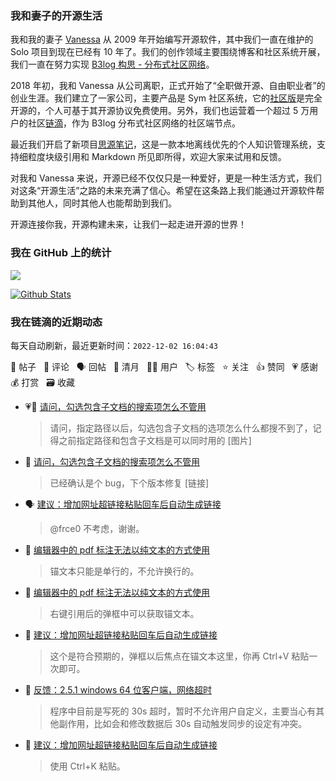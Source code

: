 ### 我和妻子的开源生活

我和我的妻子 [Vanessa](https://github.com/Vanessa219) 从 2009 年开始编写开源软件，其中我们一直在维护的 Solo 项目到现在已经有 10 年了。我们的创作领域主要围绕博客和社区系统开展，我们一直在努力实现 [B3log 构思 - 分布式社区网络](https://ld246.com/article/1546941897596)。

2018 年初，我和 Vanessa 从公司离职，正式开始了“全职做开源、自由职业者”的创业生涯。我们建立了一家公司，主要产品是 Sym 社区系统，它的[社区版](https://github.com/88250/symphony)是完全开源的，个人可基于其开源协议免费使用。另外，我们也运营着一个超过 5 万用户的社区[链滴](https://ld246.com)，作为 B3log 分布式社区网络的社区端节点。

最近我们开启了新项目[思源笔记](https://github.com/siyuan-note/siyuan)，这是一款本地离线优先的个人知识管理系统，支持细粒度块级引用和 Markdown 所见即所得，欢迎大家来试用和反馈。

对我和 Vanessa 来说，开源已经不仅仅只是一种爱好，更是一种生活方式，我们对这条“开源生活”之路的未来充满了信心。希望在这条路上我们能通过开源软件帮助到其他人，同时其他人也能帮助到我们。

开源连接你我，开源构建未来，让我们一起走进开源的世界！

### 我在 GitHub 上的统计

<a title="Hits" target="_blank" href="https://github.com/88250/88250"><img src="https://hits.b3log.org/88250/88250.svg"></a>

[![Github Stats](https://github-readme-stats.vercel.app/api?username=88250&theme=tokyonight&show_icons=true)](https://github.com/88250)

<!--events start -->

### 我在链滴的近期动态

每天自动刷新，最近更新时间：`2022-12-02 16:04:43`

📝 帖子 &nbsp; 💬 评论 &nbsp; 🗣 回帖 &nbsp; 🌙 清月 &nbsp; 👨‍💻 用户 &nbsp; 🏷️ 标签 &nbsp; ⭐️ 关注 &nbsp; 👍 赞同 &nbsp; 💗 感谢 &nbsp; 💰 打赏 &nbsp; 🗃 收藏

* 💗📝 [请问，勾选包含子文档的搜索项怎么不管用](https://ld246.com/article/1669889148128)

  > 请问，指定路径以后，勾选包含子文档的选项怎么什么都搜不到了，记得之前指定路径和包含子文档是可以同时用的 [图片]
* 💬 [请问，勾选包含子文档的搜索项怎么不管用](https://ld246.com/article/1669889148128/comment/1669955467395#comments)

  > 已经确认是个 bug，下个版本修复 [链接]
* 🗣 [建议：增加网址超链接粘贴回车后自动生成链接](https://ld246.com/article/1669947648107/comment/1669949940505#comments)

  > @frce0 不考虑，谢谢。
* 💬 [编辑器中的 pdf 标注无法以纯文本的方式使用](https://ld246.com/article/1669949448556/comment/1669951766948#comments)

  > 锚文本只能是单行的，不允许换行的。
* 💬 [编辑器中的 pdf 标注无法以纯文本的方式使用](https://ld246.com/article/1669949448556/comment/1669950054423#comments)

  > 右键引用后的弹框中可以获取锚文本。
* 💬 [建议：增加网址超链接粘贴回车后自动生成链接](https://ld246.com/article/1669947648107/comment/1669949940505#comments)

  > 这个是符合预期的，弹框以后焦点在锚文本这里，你再 Ctrl+V 粘贴一次即可。
* 💬 [反馈：2.5.1 windows 64 位客户端，网络超时](https://ld246.com/article/1669274447202/comment/1669949540638#comments)

  > 程序中目前是写死的 30s 超时，暂时不允许用户自定义，主要当心有其他副作用，比如会和修改数据后 30s 自动触发同步的设定有冲突。
* 💬 [建议：增加网址超链接粘贴回车后自动生成链接](https://ld246.com/article/1669947648107/comment/1669947728993#comments)

  > 使用 Ctrl+K 粘贴。


<!--events end -->
